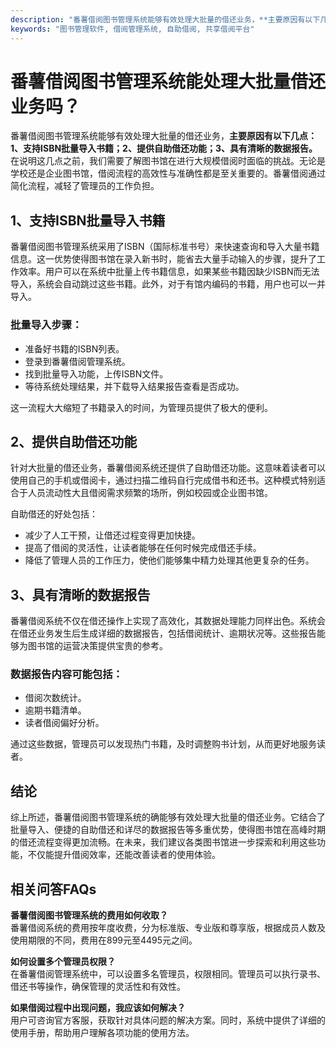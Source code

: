 ```yaml
---
description: "番薯借阅图书管理系统能够有效处理大批量的借还业务，**主要原因有以下几点：1、支持ISBN批量导入书籍；2、提供自助借还功能；3、具有清晰的数据报告。** 在说明这几点之前，我们需要了解图书馆在进行大规模借阅时面临的挑战。无论是学校还是企业图书馆，借阅流程的高效性与准确性都是至关重要的。番薯借阅通过简化流程，减轻了管理员的工作负担。"
keywords: "图书管理软件, 借阅管理系统, 自助借阅, 共享借阅平台"
---
```

# 番薯借阅图书管理系统能处理大批量借还业务吗？

番薯借阅图书管理系统能够有效处理大批量的借还业务，**主要原因有以下几点：1、支持ISBN批量导入书籍；2、提供自助借还功能；3、具有清晰的数据报告。** 在说明这几点之前，我们需要了解图书馆在进行大规模借阅时面临的挑战。无论是学校还是企业图书馆，借阅流程的高效性与准确性都是至关重要的。番薯借阅通过简化流程，减轻了管理员的工作负担。

## 1、支持ISBN批量导入书籍

番薯借阅图书管理系统采用了ISBN（国际标准书号）来快速查询和导入大量书籍信息。这一优势使得图书馆在录入新书时，能省去大量手动输入的步骤，提升了工作效率。用户可以在系统中批量上传书籍信息，如果某些书籍因缺少ISBN而无法导入，系统会自动跳过这些书籍。此外，对于有馆内编码的书籍，用户也可以一并导入。

### 批量导入步骤：

- 准备好书籍的ISBN列表。
- 登录到番薯借阅管理系统。
- 找到批量导入功能，上传ISBN文件。
- 等待系统处理结果，并下载导入结果报告查看是否成功。

这一流程大大缩短了书籍录入的时间，为管理员提供了极大的便利。

## 2、提供自助借还功能

针对大批量的借还业务，番薯借阅系统还提供了自助借还功能。这意味着读者可以使用自己的手机或借阅卡，通过扫描二维码自行完成借书和还书。这种模式特别适合于人员流动性大且借阅需求频繁的场所，例如校园或企业图书馆。

自助借还的好处包括：

- 减少了人工干预，让借还过程变得更加快捷。
- 提高了借阅的灵活性，让读者能够在任何时候完成借还手续。
- 降低了管理人员的工作压力，使他们能够集中精力处理其他更复杂的任务。

## 3、具有清晰的数据报告

番薯借阅系统不仅在借还操作上实现了高效化，其数据处理能力同样出色。系统会在借还业务发生后生成详细的数据报告，包括借阅统计、逾期状况等。这些报告能够为图书馆的运营决策提供宝贵的参考。

### 数据报告内容可能包括：

- 借阅次数统计。
- 逾期书籍清单。
- 读者借阅偏好分析。

通过这些数据，管理员可以发现热门书籍，及时调整购书计划，从而更好地服务读者。

## 结论

综上所述，番薯借阅图书管理系统的确能够有效处理大批量的借还业务。它结合了批量导入、便捷的自助借还和详尽的数据报告等多重优势，使得图书馆在高峰时期的借还流程变得更加流畅。在未来，我们建议各类图书馆进一步探索和利用这些功能，不仅能提升借阅效率，还能改善读者的使用体验。

## 相关问答FAQs

**番薯借阅图书管理系统的费用如何收取？**  
番薯借阅系统的费用按年度收费，分为标准版、专业版和尊享版，根据成员人数及使用期限的不同，费用在899元至4495元之间。

**如何设置多个管理员权限？**  
在番薯借阅管理系统中，可以设置多名管理员，权限相同。管理员可以执行录书、借还书等操作，确保管理的灵活性和有效性。

**如果借阅过程中出现问题，我应该如何解决？**  
用户可咨询官方客服，获取针对具体问题的解决方案。同时，系统中提供了详细的使用手册，帮助用户理解各项功能的使用方法。
